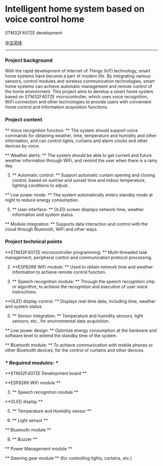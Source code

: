# Intelligent home system based on voice control home
STM32F407ZE development

<a href="https://github.com/hlxk1/Intelligent-home-system-based-on-voice-control-home/blob/main/README_CN.md">中文简体</a>

****

### Project background

With the rapid development of Internet of Things (IoT) technology, smart home systems have become a part of modern life. By integrating various sensors, control modules and wireless communication technologies, smart home systems can achieve automatic management and remote control of the home environment. This project aims to develop a smart home system based on STM32F407ZE microcontroller, which uses voice recognition, WiFi connection and other technologies to provide users with convenient home control and information acquisition functions.

### Project content

** Voice recognition function: ** The system should support voice commands for obtaining weather, time, temperature and humidity and other information, and can control lights, curtains and alarm clocks and other devices by voice.

** Weather alerts: ** The system should be able to get current and future weather information through WiFi, and remind the user when there is a rainy day.

3. ** Automatic control: ** Support automatic curtain opening and closing control, based on sunrise and sunset time and indoor temperature, lighting conditions to adjust.

** Low power mode: ** The system automatically enters standby mode at night to reduce energy consumption.

5. ** User interface: ** OLED screen displays network time, weather information and system status.

** Module integration: ** Supports data interaction and control with the cloud through Bluetooth, WiFi and other ways.

### Project technical points

**STM32F407ZE microcontroller programming: ** Multi-threaded task management, peripheral control and communication protocol processing.

2. **ESP8266 WiFi module: ** Used to obtain network time and weather information to achieve remote control function.

3. ** Speech recognition module: ** Through the speech recognition chip or algorithm, to achieve the recognition and execution of user voice instructions.

**OLED display control: ** Displays real-time data, including time, weather and system status.

5. ** Sensor integration: ** Temperature and humidity sensors, light sensors, etc., for environmental data acquisition.

** Low power design: ** Optimize energy consumption at the hardware and software level to extend the standby time of the system.

** Bluetooth module: ** To achieve communication with mobile phones or other Bluetooth devices, for the control of curtains and other devices.

### ***\* Required modules: \****

**STM32F407ZE Development board **

**ESP8266 WiFi module **

3. ** Speech recognition module **

**OLED display **

5. ** Temperature and Humidity sensor **

6. ** Light sensor **

** Bluetooth module **

8. ** Buzzer **

** Power Management module **

** Steering gear module ** (for controlling lights, curtains, etc.)
